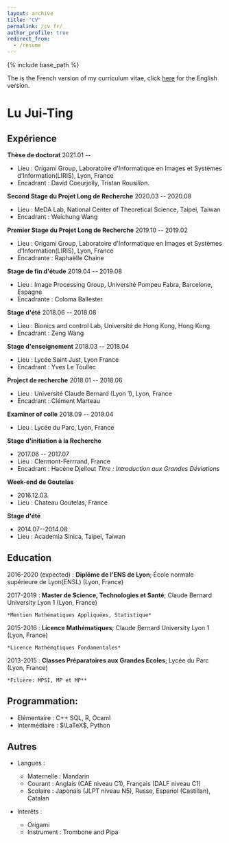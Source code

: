 ```yaml
---
layout: archive
title: "CV"
permalink: /cv_fr/
author_profile: true
redirect_from:
  - /resume
---
```


{% include base_path %}

The is the French version of my curriculum vitae, click [here](https://juitinglu.github.io/cv/) for the English version.

Lu Jui-Ting
============

<!--- 
-------------------     ----------------------------
1 MyAddress                        email@example.com
MyTown 1000                          @twitter_handle
MyCountry                           1800 my-phone-nr
-------------------     ----------------------------
--->

Expérience
----------
**Thèse de doctorat**
2021.01 -- 
* Lieu : Origami Group, Laboratoire d'Informatique en Images et Systèmes d'Information(LIRIS), Lyon, France
* Encadrant : David Coeurjolly, Tristan Rousillon.

**Second Stage du Projet Long de Recherche**
2020.03 -- 2020.08
* Lieu : MeDA Lab, National Center of Theoretical Science, Taipei, Taiwan
* Encadrant : Weichung Wang
<!--- Medical image with deeplearning.*--->

**Premier Stage du Projet Long de Recherche**
2019.10 -- 2019.02
* Lieu : Origami Group, Laboratoire d'Informatique en Images et Systèmes d'Information(LIRIS), Lyon, France
* Encadrante : Raphaëlle Chaine

**Stage de fin d'étude**
2019.04 -- 2019.08
* Lieu : Image Processing Group, Université Pompeu Fabra, Barcelone, Espagne
* Encadrante : Coloma Ballester

**Stage d'été**
2018.06 -- 2018.08
* Lieu : Bionics and control Lab, Université de Hong Kong, Hong Kong
* Encadrant : Zeng Wang

**Stage d'enseignement**
2018.03 -- 2018.04
* Lieu : Lycée Saint Just, Lyon France
* Encadrant : Yves Le Toullec
<!--- Taught maths at local high school--->

**Project de recherche**
2018.01 -- 2018.06
* Lieu : Université Claude Bernard (Lyon 1), Lyon, France
* Encadrant : Clément Marteau
<!--- Research for the project "EM algorithm".--->

**Examiner of colle**
2018.09 -- 2019.04
* Lieu : Lycée du Parc, Lyon, France
<!--- Conducted oral exams for class préparatoire students.--->

**Stage d'initiation à la Recherche**
* 2017.06 -- 2017.07
* Lieu : Clermont-Ferrrand, France
* Encadrant : Hacène Djellout
*Titre : Introduction aux Grandes Déviations*

**Week-end de Goutelas**
* 2016.12.03.
* Lieu : Chateau Goutelas, France 
<!--- Presented the Cauchy-Kovalewski theorem at “Week-end de Goutelas”, an annual event held by the ENS maths department.--->

**Stage d'été**
* 2014.07--2014.08
* Lieu : Academia Sinica, Taipei, Taiwan
<!--- Every summer, the mathematics department of Academia Sinica holds a six-week internship for selected undergraduated students.
My work is saved in the second column from the left at [link](https://www.math.sinica.edu.tw/student/anime_2014/).--->



Education
---------

<!--- 
2010-2014 (expected)
:   **PhD, Computer Science**; Awesome University (MyTown)

    *Thesis title: Deep Learning Approaches to the Self-Awesomeness
     Estimation Problem*
--->

2016-2020 (expected)
:   **Diplôme de l'ENS de Lyon**; École normale supérieure de Lyon(ENSL) (Lyon, France)

    
2017-2019
:   **Master de Science, Technologies et Santé**; Claude Bernard University Lyon 1 (Lyon, France)

    *Mention Mathématiques Appliquées, Statistique*

2015-2016
:   **Licence Mathématiques**; Claude Bernard University Lyon 1 (Lyon, France)

    *Licence Mathémqtiques Fondamentales*

2013-2015
:   **Classes Préparatoires aux Grandes Ecoles**; Lycée du Parc (Lyon, France)

    *Filière: MPSI, MP et MP**




Programmation:
----------------------------------------
- Elémentaire : C++ SQL, R, Ocaml
- Intermédiaire : $\LaTeX$, Python

Autres
----------------------------------------

* Langues :

     * Maternelle : Mandarin
     * Courant : Anglais (CAE niveau C1), 
	Français (DALF niveau C1)
     * Scolaire : Japonais (JLPT niveau N5), 
	Russe, Espanol (Castillan), Catalan

* Interêts :

	* Origami
	* Instrument : Trombone and Pipa
